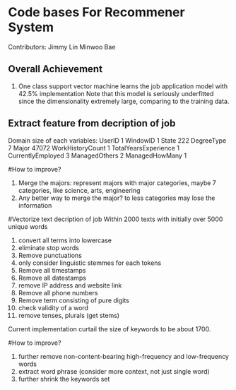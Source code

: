 Code bases For Recommener System
========================

Contributors: 
    Jimmy Lin 
    Minwoo Bae
	

Overall Achievement
----------
1. One class support vector machine learns the job application model with 42.5% implementation Note that this model is seriously underfitted since
   the dimensionality extremely large, comparing to the training data.

Extract feature from decription of job
----------
Domain size of each variables: 
   UserID 1
   WindowID 1
   State 222
   DegreeType 7
   Major 47072
   WorkHistoryCount 1
   TotalYearsExperience 1
   CurrentlyEmployed 3
   ManagedOthers 2
   ManagedHowMany 1

#How to improve?
1. Merge the majors: represent majors with major categories, maybe 7
   categories, like science, arts, engineering
2. Any better way to merge the major? to less categories may lose the
   information

#Vectorize text decription of job
Within 2000 texts with initially over 5000 unique words
1. convert all terms into lowercase
2. eliminate stop words
3. Remove punctuations
4. only consider linguistic stemmes for each tokens
5. Remove all timestamps 
6. Remove all datestamps
8. remove IP address and website link
9. Remove all phone numbers
10. Remove term consisting of pure digits
11. check validity of a word
12. remove tenses, plurals (get stems)

Current implementation curtail the size of keywords to be about 1700. 

#How to improve?
1. further remove non-content-bearing high-frequency and low-frequency words 
2. extract word phrase (consider more context, not just single word)
3. further shrink the keywords set
